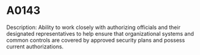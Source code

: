# A0143
Description: Ability to work closely with authorizing officials and their designated representatives to help ensure that organizational systems and common controls are covered by approved security plans and possess current authorizations.
